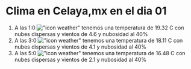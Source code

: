 # Clima en Celaya,mx en el dia 01

1. A las 1:0 !["icon weather"](http://openweathermap.org/img/w/03n.png) tenemos una temperatura de 19.32 C con nubes dispersas y  vientos de 4.6 y nubosidad al 40%
1. A las 3:0 !["icon weather"](http://openweathermap.org/img/w/03n.png) tenemos una temperatura de 18.11 C con nubes dispersas y  vientos de 4.1 y nubosidad al 40%
1. A las 5:0 !["icon weather"](http://openweathermap.org/img/w/03n.png) tenemos una temperatura de 16.48 C con nubes dispersas y  vientos de 2.1 y nubosidad al 40%
